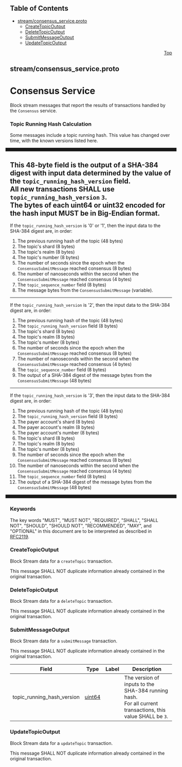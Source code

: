 ## Table of Contents

- [stream/consensus_service.proto](#stream_consensus_service-proto)
    - [CreateTopicOutput](#com-hedera-hapi-block-stream-CreateTopicOutput)
    - [DeleteTopicOutput](#com-hedera-hapi-block-stream-DeleteTopicOutput)
    - [SubmitMessageOutput](#com-hedera-hapi-block-stream-SubmitMessageOutput)
    - [UpdateTopicOutput](#com-hedera-hapi-block-stream-UpdateTopicOutput)
  



<a name="stream_consensus_service-proto"></a>
<p align="right"><a href="#top">Top</a></p>

## stream/consensus_service.proto
# Consensus Service
Block stream messages that report the results of transactions handled by the `Consensus` service.

### Topic Running Hash Calculation
Some messages include a topic running hash. This value has changed over time, with the
known versions listed here.

<hr style="margin: 0.2em -1em 0.2em -1em; height: 0.5em; border-style: solid none solid none; border-width: 2px;"/>

This 48-byte field is the output of a SHA-384 digest with input data determined by the
value of the `topic_running_hash_version` field.<br/>
All new transactions SHALL use `topic_running_hash_version` `3`.<br/>
The bytes of each uint64 or uint32 encoded for the hash input MUST be in Big-Endian format.
---
If the `topic_running_hash_version` is '0' or '1', then the input data to the SHA-384 digest are,
in order:
 1. The previous running hash of the topic (48 bytes)
 1. The topic's shard (8 bytes)
 1. The topic's realm (8 bytes)
 1. The topic's number (8 bytes)
 1. The number of seconds since the epoch when the `ConsensusSubmitMessage` reached
    consensus (8 bytes)
 1. The number of nanoseconds within the second when the `ConsensusSubmitMessage` reached
    consensus (4 bytes)
 1. The `topic_sequence_number` field (8 bytes)
 1. The message bytes from the `ConsensusSubmitMessage` (variable).
---
If the `topic_running_hash_version` is '2', then the input data to the SHA-384 digest are, in
order:
 1. The previous running hash of the topic (48 bytes)
 1. The `topic_running_hash_version` field (8 bytes)
 1. The topic's shard (8 bytes)
 1. The topic's realm (8 bytes)
 1. The topic's number (8 bytes)
 1. The number of seconds since the epoch when the `ConsensusSubmitMessage` reached
    consensus (8 bytes)
 1. The number of nanoseconds within the second when the `ConsensusSubmitMessage` reached
    consensus (4 bytes)
 1. The `topic_sequence_number` field (8 bytes)
 1. The output of a SHA-384 digest of the message bytes from the `ConsensusSubmitMessage`
    (48 bytes)
---
If the `topic_running_hash_version` is '3', then the input data to the SHA-384 digest
are, in order:
 1. The previous running hash of the topic (48 bytes)
 1. The `topic_running_hash_version` field (8 bytes)
 1. The payer account's shard (8 bytes)
 1. The payer account's realm (8 bytes)
 1. The payer account's number (8 bytes)
 1. The topic's shard (8 bytes)
 1. The topic's realm (8 bytes)
 1. The topic's number (8 bytes)
 1. The number of seconds since the epoch when the `ConsensusSubmitMessage` reached
    consensus (8 bytes)
 1. The number of nanoseconds within the second when the `ConsensusSubmitMessage` reached
    consensus (4 bytes)
 1. The `topic_sequence_number` field (8 bytes)
 1. The output of a SHA-384 digest of the message bytes from the `ConsensusSubmitMessage`
    (48 bytes)

<hr style="margin: 0.2em -1em 0.2em -1em; height: 0.5em; border-style: solid none solid none; border-width: 2px;"/>

### Keywords
The key words "MUST", "MUST NOT", "REQUIRED", "SHALL", "SHALL NOT",
"SHOULD", "SHOULD NOT", "RECOMMENDED", "MAY", and "OPTIONAL" in this
document are to be interpreted as described in [RFC2119](https://www.ietf.org/rfc/rfc2119).


<a name="com-hedera-hapi-block-stream-CreateTopicOutput"></a>

### CreateTopicOutput
Block Stream data for a `createTopic` transaction.

This message SHALL NOT duplicate information already contained in the original transaction.






<a name="com-hedera-hapi-block-stream-DeleteTopicOutput"></a>

### DeleteTopicOutput
Block Stream data for a `deleteTopic` transaction.

This message SHALL NOT duplicate information already contained in the original transaction.






<a name="com-hedera-hapi-block-stream-SubmitMessageOutput"></a>

### SubmitMessageOutput
Block Stream data for a `submitMessage` transaction.

This message SHALL NOT duplicate information already contained in the original transaction.


| Field | Type | Label | Description |
| ----- | ---- | ----- | ----------- |
| topic_running_hash_version | [uint64](#uint64) |  | The version of inputs to the SHA-384 running hash.<br/> For all current transactions, this value SHALL be `3`. |






<a name="com-hedera-hapi-block-stream-UpdateTopicOutput"></a>

### UpdateTopicOutput
Block Stream data for a `updateTopic` transaction.

This message SHALL NOT duplicate information already contained in the original transaction.





 <!-- end messages -->

 <!-- end enums -->

 <!-- end HasExtensions -->

 <!-- end services -->



